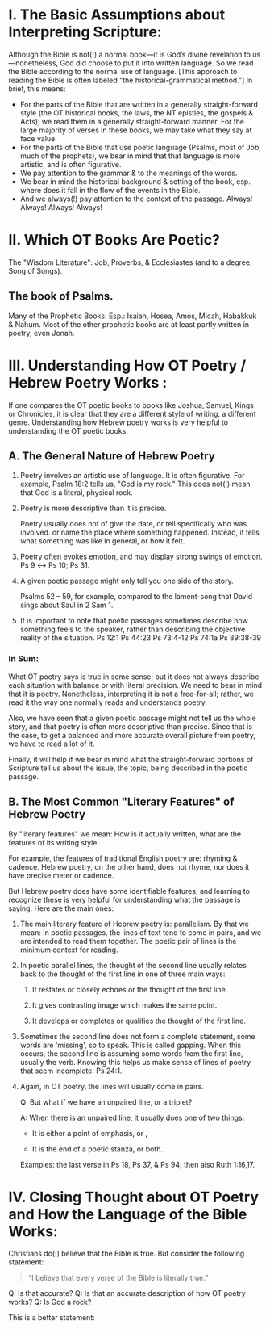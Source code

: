 
# I. The Basic Assumptions about Interpreting Scripture:

Although the Bible is not(!) a normal book—it is God’s divine revelation to us—nonetheless, God did choose to put it into written language. So we read the Bible according to the normal use of language. [This approach to reading the Bible is often labeled "the historical-grammatical method."] In brief, this means:

* For the parts of the Bible that are written in a generally straight-forward style (the OT historical books, the laws, the NT epistles, the gospels & Acts), we read them in a generally straight-forward
manner. For the large majority of verses in these books, we may take what they say at face value.
* For the parts of the Bible that use poetic language (Psalms, most of Job, much of the prophets), we bear in mind that that language is more artistic, and is often figurative.
* We pay attention to the grammar & to the meanings of the words.
* We bear in mind the historical background & setting of the book, esp. where does it fall in the flow of the events in the Bible.
* And we always(!) pay attention to the context of the passage. Always! Always! Always! Always!

# II. Which OT Books Are <mostly> Poetic?

The "Wisdom Literature": Job, Proverbs, & Ecclesiastes (and to a degree, Song of Songs).

## The book of Psalms.

Many of the Prophetic Books: Esp.: Isaiah, Hosea, Amos, Micah, Habakkuk & Nahum. Most of the other prophetic books are at least partly written in poetry, even Jonah.

# III. Understanding How OT Poetry / Hebrew Poetry Works :

If one compares the OT poetic books to books like Joshua, Samuel, Kings or Chronicles, it is clear that they are a different style of writing, a different genre. Understanding how Hebrew poetry works is very helpful to understanding the OT poetic books.

## A. The General Nature of Hebrew Poetry

1. Poetry involves an artistic use of language. It is often figurative. For example, Psalm 18:2 tells us, "God is my rock." This does not(!) mean that God is a literal, physical rock.

2. Poetry is more descriptive than it is precise.

   Poetry usually does not of give the date, or tell specifically who was involved. or name the place where something happened. Instead, it tells what something was like in general, or how it felt.

3. Poetry often evokes emotion, and may display strong swings of emotion. Ps 9 ↔ Ps 10; Ps 31.

4. A given poetic passage might only tell you one side of the story.

   Psalms 52 – 59, for example, compared to the lament-song that David sings about Saul in 2 Sam 1.

5. It is important to note that poetic passages sometimes describe how something feels to the speaker, rather than describing the objective reality of the situation. Ps 12:1 Ps 44:23 Ps 73:4-12 Ps 74:1a Ps 89:38-39

### In Sum:

What OT poetry says is true in some sense; but it does not always describe each situation with balance or with literal precision. We need to bear in mind that it is poetry. Nonetheless, interpreting it is not a free-for-all; rather, we read it the way one normally reads and understands poetry.

Also, we have seen that a given poetic passage might not tell us the whole story, and that poetry is often more descriptive than precise. Since that is the case, to get a balanced and more accurate overall picture from poetry, we have to read a lot of it.

Finally, it will help if we bear in mind what the straight-forward portions of Scripture tell us about the issue, the topic, being described in the poetic passage.

## B. The Most Common "Literary Features" of Hebrew Poetry

By "literary features" we mean: How is it actually written, what are the features of its writing style.

For example, the features of traditional English poetry are: rhyming & cadence.
Hebrew poetry, on the other hand, does not rhyme, nor does it have precise meter or cadence.

But Hebrew poetry does have some identifiable features, and learning to recognize these is very helpful for understanding what the passage is saying. Here are the main ones:

1. The main literary feature of Hebrew poetry is: parallelism. By that we mean:
In poetic passages, the lines of text tend to come in pairs, and we are intended to read them together. The poetic pair of lines is the minimum context for reading.

2. In poetic parallel lines, the thought of the second line usually relates back to the thought of the first line in one of three main ways:

   1. It restates or closely echoes or the thought of the first line.

   2. It gives contrasting image which makes the same point.

   3. It develops or completes or qualifies the thought of the first line.

3. Sometimes the second line does not form a complete statement, some words are 'missing', so to speak. This is called gapping. When this occurs, the second line is assuming some words from the first line, usually the verb. Knowing this helps us make sense of lines of poetry that seem incomplete. Ps 24:1.

4. Again, in OT poetry, the lines will usually come in pairs.

   Q: But what if we have an unpaired line, or a triplet?

   A: When there is an unpaired line, it usually does one of two things:

   * It is either a point of emphasis, or ,

   * It is the end of a poetic stanza, or both.

   Examples: the last verse in Ps 18, Ps 37, & Ps 94; then also Ruth 1:16,17.

# IV. Closing Thought about OT Poetry and How the Language of the Bible Works:

Christians do(!) believe that the Bible is true. But consider the following statement:

> “I believe that every verse of the Bible is literally true.”

Q: Is that accurate? Q: Is that an accurate description of how OT poetry works? Q: Is God a rock?

This is a better statement:
